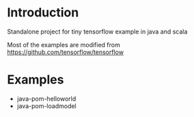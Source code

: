 Introduction
====
Standalone project for tiny tensorflow example in java and scala

Most of the examples are modified from https://github.com/tensorflow/tensorflow



Examples
====

- java-pom-helloworld
- java-pom-loadmodel
